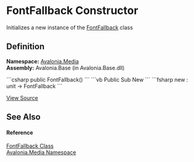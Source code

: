 # FontFallback Constructor


Initializes a new instance of the <a href="T_Avalonia_Media_FontFallback">FontFallback</a> class



## Definition
**Namespace:** <a href="N_Avalonia_Media">Avalonia.Media</a>  
**Assembly:** Avalonia.Base (in Avalonia.Base.dll)

<Tabs groupId="api-code-preview">
<TabItem value="csharp" label="C#">
```csharp
public FontFallback()
```
</TabItem>
<TabItem value="vb" label="VB">
```vb
Public Sub New
```
</TabItem>
<TabItem value="fsharp" label="F#">
```fsharp
new : unit -> FontFallback
```
</TabItem>
</Tabs>



<a href="https://github.com/AvaloniaUI/Avalonia/tree/master/src/Avalonia.Base/Media/FontFallback.cs#L11" title="View the source code">View Source</a>



## See Also


#### Reference
<a href="T_Avalonia_Media_FontFallback">FontFallback Class</a>  
<a href="N_Avalonia_Media">Avalonia.Media Namespace</a>  

